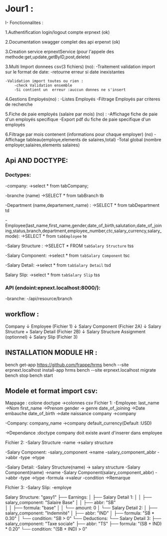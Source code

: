# Jour1 :
I-  Fonctionnalites :

1.Authentification login/logout compte erpnext (ok)

2.Documentation swagger complet des api erpenxt (ok)

3.Creation service erpnextService (pour l'appele des methode:get,update,getByID,post,delete)

3.Multi Import donnees csv(3 fichiers) (no):
    -Traitement validation import sur le format de date:
        -retourne erreur si date inexistantes 

    -Validation import toutes ou rien :
        -check Validation ensemble
        -Si contient un  erreur :auccun donnes ne s'insert

4.Gestions Employés(no) :
    -Listes Employés 
    -Filtrage Employés par criteres de recherche

5.Fiche de paie employés (salaire par mois) (no) :
    -Affichage fiche de paie d'un employés specifique 
    -Export pdf du fiche de paie specifique d'un employés 

6.Filtrage par mois contenent (informations pour chaque employer) (no)
    -Affichage tableau(employe,elements de salaires,total)
    -Total global (nombre employer,salaires,elements salaires)


## Api AND DOCTYPE:

### Doctypes:
-company:
    ->select * from tabCompany;

-branche (name)
    ->SELECT * from tabBranch tb 

-Department (name,departement_name) :
    ->SELECT  * from tabDepartment td 

-Employee(last_name,first_name,gender,date_of_birth,salutation,date_of_joining,status,branch,department,employee_number,ctc,salary_currency,salary_mode):
    ->SELECT * from `tabEmployee` te 

-Salary Structure :
    ->SELECT * FROM `tabSalary Structure` tss 

-Salary Component:
    ->select * from `tabSalary Component` tsc 

-Salary Detail:
    ->select * from `tabSalary Detail` tsd 

Salary Slip:
    ->select * from `tabSalary Slip` tss 

### API (endoint:epnext.localhost:8000/):
-branche:
    -/api/resource/branch

## workflow :
Company
   ↓
Employee (Fichier 1)
   ↓
Salary Component (Fichier 2A)
   ↓
Salary Structure + Salary Detail (Fichier 2B)
   ↓
Salary Structure Assignment (optionnel)
   ↓
Salary Slip (Fichier 3)

## INSTALLATION MODULE HR :
bench get-app https://github.com/frappe/hrms
bench --site erpnext.localhost install-app hrms
bench --site erpnext.localhost migrate
bench stop
bench start 

## Modele et format import csv:
Mappage : colone doctype ->colonnes csv
Fichier 1: 
-Employee:
    last_name ->Nom
    first_name ->Prenom
    gender -> genre
    date_of_joining ->Date embauche
    date_of_birth ->date naissance
    company ->company

-Company:
    company_name ->company
    default_currency(Default :USD) 

->Dependance :doctype company doit existe avant d'inserer dans employee 

Fichier 2: 
-Salary Structure 
    -name ->salary structure

-Salary Component:
    -salary_component ->name
    -salary_component_abbr ->abbr
    -type ->type

-Salary Detail:
    -Salary Structure(name) -> salary structure
    -Salary Component(name) ->name
    -Salary Component(salary_component_abbr) ->abbr
    -type ->type
    -formula ->valeur
    -condition ->Remarque

FIchier 3:
-Salary Slip:
    -employe

Salary Structure: "gasy1"
├── Earnings:
│   ├── Salary Detail 1:
│   │   ├── salary_component: "Salaire Base"
│   │   ├── abbr: "SB"  
│   │   ├── formula: "base"
│   │   └── amount: 0
│   └── Salary Detail 2:
│       ├── salary_component: "Indemnité"
│       ├── abbr: "IND"
│       ├── formula: "SB * 0.30"
│       └── condition: "SB > 0"
└── Deductions:
    └── Salary Detail 3:
        ├── salary_component: "Taxe sociale"
        ├── abbr: "TS"
        ├── formula: "(SB + IND) * 0.20"
        └── condition: "(SB + IND) > 0"